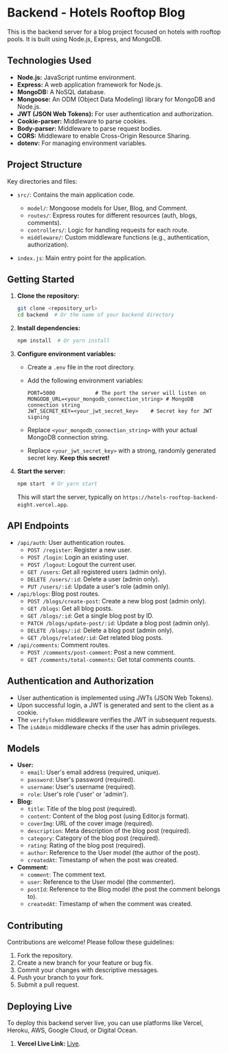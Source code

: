 # Backend - Hotels Rooftop Blog

This is the backend server for a blog project focused on hotels with rooftop pools. It is built using Node.js, Express, and MongoDB.

## Technologies Used

*   **Node.js:**  JavaScript runtime environment.
*   **Express:**  A web application framework for Node.js.
*   **MongoDB:**  A NoSQL database.
*   **Mongoose:**  An ODM (Object Data Modeling) library for MongoDB and Node.js.
*   **JWT (JSON Web Tokens):**  For user authentication and authorization.
*   **Cookie-parser:** Middleware to parse cookies.
*   **Body-parser:** Middleware to parse request bodies.
*   **CORS:** Middleware to enable Cross-Origin Resource Sharing.
*   **dotenv:**  For managing environment variables.

## Project Structure

Key directories and files:

*   `src/`: Contains the main application code.
    *   `model/`: Mongoose models for User, Blog, and Comment.
    *   `routes/`: Express routes for different resources (auth, blogs, comments).
    *   `controllers/`:  Logic for handling requests for each route.
    *   `middleware/`: Custom middleware functions (e.g., authentication, authorization).

*   `index.js`: Main entry point for the application.

## Getting Started

1.  **Clone the repository:**

    ```bash
    git clone <repository_url>
    cd backend  # Or the name of your backend directory
    ```

2.  **Install dependencies:**

    ```bash
    npm install  # Or yarn install
    ```

3.  **Configure environment variables:**

    *   Create a `.env` file in the root directory.
    *   Add the following environment variables:

        ```
        PORT=5000             # The port the server will listen on
        MONGODB_URL=<your_mongodb_connection_string> # MongoDB connection string
        JWT_SECRET_KEY=<your_jwt_secret_key>    # Secret key for JWT signing
        ```

    *   Replace `<your_mongodb_connection_string>` with your actual MongoDB connection string.
    *   Replace `<your_jwt_secret_key>` with a strong, randomly generated secret key.  **Keep this secret!**

4.  **Start the server:**

    ```bash
    npm start  # Or yarn start
    ```

    This will start the server, typically on `https://hotels-rooftop-backend-eight.vercel.app`.

## API Endpoints

*   `/api/auth`: User authentication routes.
    *   `POST /register`: Register a new user.
    *   `POST /login`: Login an existing user.
    *   `POST /logout`: Logout the current user.
    *   `GET /users`: Get all registered users (admin only).
    *   `DELETE /users/:id`: Delete a user (admin only).
    *   `PUT /users/:id`: Update a user's role (admin only).
*   `/api/blogs`: Blog post routes.
    *   `POST /blogs/create-post`: Create a new blog post (admin only).
    *   `GET /blogs`: Get all blog posts.
    *   `GET /blogs/:id`: Get a single blog post by ID.
    *   `PATCH /blogs/update-post/:id`: Update a blog post (admin only).
    *   `DELETE /blogs/:id`: Delete a blog post (admin only).
    *   `GET /blogs/related/:id`: Get related blog posts.
*   `/api/comments`: Comment routes.
    *   `POST /comments/post-comment`: Post a new comment.
    *   `GET /comments/total-comments`: Get total comments counts.

## Authentication and Authorization

*   User authentication is implemented using JWTs (JSON Web Tokens).
*   Upon successful login, a JWT is generated and sent to the client as a cookie.
*   The `verifyToken` middleware verifies the JWT in subsequent requests.
*   The `isAdmin` middleware checks if the user has admin privileges.

## Models

*   **User:**
    *   `email`: User's email address (required, unique).
    *   `password`: User's password (required).
    *   `username`: User's username (required).
    *   `role`: User's role ('user' or 'admin').
*   **Blog:**
    *   `title`: Title of the blog post (required).
    *   `content`: Content of the blog post (using Editor.js format).
    *   `coverImg`: URL of the cover image (required).
    *   `description`: Meta description of the blog post (required).
    *   `category`: Category of the blog post (required).
    *   `rating`: Rating of the blog post (required).
    *   `author`: Reference to the User model (the author of the post).
    *   `createdAt`: Timestamp of when the post was created.
*   **Comment:**
    *   `comment`: The comment text.
    *   `user`: Reference to the User model (the commenter).
    *   `postId`: Reference to the Blog model (the post the comment belongs to).
    *   `createdAt`: Timestamp of when the comment was created.

## Contributing

Contributions are welcome! Please follow these guidelines:

1.  Fork the repository.
2.  Create a new branch for your feature or bug fix.
3.  Commit your changes with descriptive messages.
4.  Push your branch to your fork.
5.  Submit a pull request.

## Deploying Live

To deploy this backend server live, you can use platforms like Vercel, Heroku, AWS, Google Cloud, or Digital Ocean.

1.  **Vercel Live Link:** [Live](https://hotels-rooftop-backend-eight.vercel.app/).